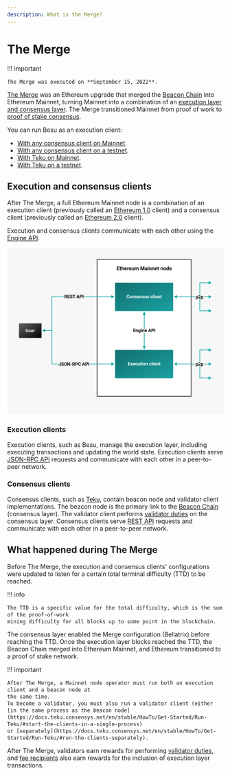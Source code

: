 ```yaml
---
description: What is the Merge?
---
```


# The Merge

!!! important

    The Merge was executed on **September 15, 2022**.

[The Merge](https://ethereum.org/en/upgrades/merge/) was an Ethereum upgrade that merged the
[Beacon Chain] into Ethereum Mainnet, turning Mainnet into a combination of an
[execution layer and consensus layer](#execution-and-consensus-clients).
The Merge transitioned Mainnet from proof of work to [proof of stake consensus](proof-of-stake.md).

You can run Besu as an execution client:

- [With any consensus client on Mainnet](../get-started/connect/mainnet.md).
- [With any consensus client on a testnet](../get-started/connect/testnet.md).
- [With Teku on Mainnet](../tutorials/besu-teku-mainnet.md).
- [With Teku on a testnet](../tutorials/besu-teku-testnet.md).

## Execution and consensus clients

After The Merge, a full Ethereum Mainnet node is a combination of an execution client (previously
called an [Ethereum 1.0](https://blog.ethereum.org/2022/01/24/the-great-eth2-renaming/) client) and
a consensus client (previously called an
[Ethereum 2.0](https://blog.ethereum.org/2022/01/24/the-great-eth2-renaming/) client).

Execution and consensus clients communicate with each other using the
[Engine API](../how-to/use-engine-api.md).

![Ethereum Merge node](../../assets/images/Execution-Consensus-Clients.png)

### Execution clients

Execution clients, such as Besu, manage the execution layer, including executing transactions and
updating the world state.
Execution clients serve [JSON-RPC API](../reference/engine-api/index.md) requests and communicate
with each other in a peer-to-peer network.

### Consensus clients

Consensus clients, such as [Teku], contain beacon node and validator client implementations.
The beacon node is the primary link to the [Beacon Chain] (consensus layer).
The validator client performs [validator duties](proof-of-stake.md) on the consensus layer.
Consensus clients serve [REST API](https://docs.teku.consensys.net/en/stable/Reference/Rest_API/Rest/)
requests and communicate with each other in a peer-to-peer network.

## What happened during The Merge

Before The Merge, the execution and consensus clients' configurations were updated to listen for a
certain total terminal difficulty (TTD) to be reached.

!!! info

    The TTD is a specific value for the total difficulty, which is the sum of the proof-of-work
    mining difficulty for all blocks up to some point in the blockchain.

The consensus layer enabled the Merge configuration (Bellatrix) before reaching the TTD.
Once the execution layer blocks reached the TTD, the Beacon Chain merged into Ethereum Mainnet, and
Ethereum transitioned to a proof of stake network.

!!! important

    After The Merge, a Mainnet node operator must run both an execution client and a beacon node at
    the same time.
    To become a validator, you must also run a validator client (either
    [in the same process as the beacon node](https://docs.teku.consensys.net/en/stable/HowTo/Get-Started/Run-Teku/#start-the-clients-in-a-single-process)
    or [separately](https://docs.teku.consensys.net/en/stable/HowTo/Get-Started/Run-Teku/#run-the-clients-separately).

After The Merge, validators earn rewards for performing
[validator duties](proof-of-stake.md), and
[fee recipients](https://docs.teku.consensys.net/en/latest/HowTo/Prepare-for-The-Merge/#configure-the-fee-recipient)
also earn rewards for the inclusion of execution layer transactions.

<!-- links -->
[Beacon Chain]: https://ethereum.org/en/upgrades/beacon-chain/
[Teku]: https://docs.teku.consensys.net/en/stable/
